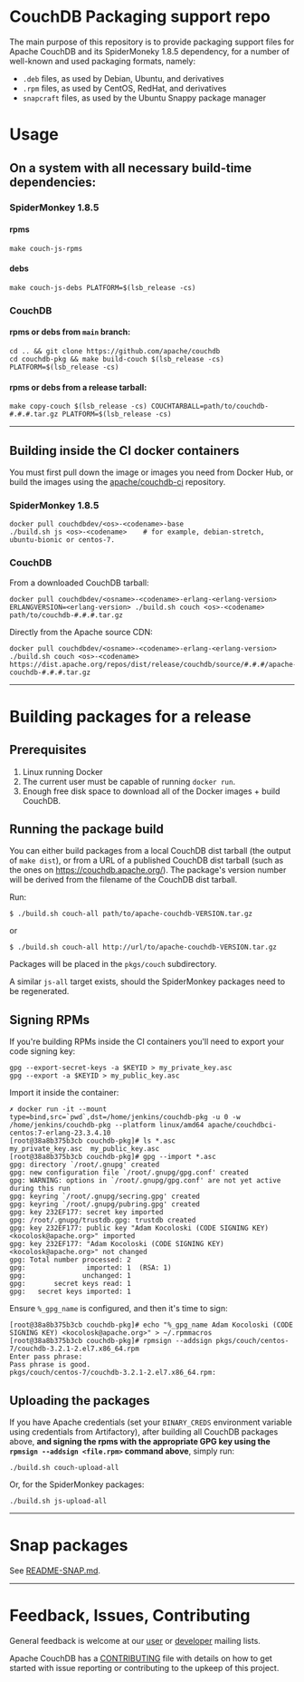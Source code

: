 # CouchDB Packaging support repo

The main purpose of this repository is to provide packaging support files for Apache CouchDB and its SpiderMoneky 1.8.5 dependency, for a number of well-known and used packaging formats, namely:

* `.deb` files, as used by Debian, Ubuntu, and derivatives
* `.rpm` files, as used by CentOS, RedHat, and derivatives
* `snapcraft` files, as used by the Ubuntu Snappy package manager

# Usage

## On a system with all necessary build-time dependencies:

### SpiderMonkey 1.8.5

#### rpms

```shell
make couch-js-rpms
```

#### debs

```shell
make couch-js-debs PLATFORM=$(lsb_release -cs)
```

### CouchDB

#### rpms or debs from `main` branch:

```shell
cd .. && git clone https://github.com/apache/couchdb
cd couchdb-pkg && make build-couch $(lsb_release -cs) PLATFORM=$(lsb_release -cs)
```

#### rpms or debs from a release tarball:

```shell
make copy-couch $(lsb_release -cs) COUCHTARBALL=path/to/couchdb-#.#.#.tar.gz PLATFORM=$(lsb_release -cs)
```

-----

## Building inside the CI docker containers

You must first pull down the image or images you need from Docker Hub, or build the images
using the [apache/couchdb-ci](https://github.com/apache/couchdb-ci) repository.

### SpiderMonkey 1.8.5

```shell
docker pull couchdbdev/<os>-<codename>-base
./build.sh js <os>-<codename>    # for example, debian-stretch, ubuntu-bionic or centos-7.
```

### CouchDB

From a downloaded CouchDB tarball:

```shell
docker pull couchdbdev/<osname>-<codename>-erlang-<erlang-version>
ERLANGVERSION=<erlang-version> ./build.sh couch <os>-<codename> path/to/couchdb-#.#.#.tar.gz
```

Directly from the Apache source CDN:

```shell
docker pull couchdbdev/<osname>-<codename>-erlang-<erlang-version>
./build.sh couch <os>-<codename> https://dist.apache.org/repos/dist/release/couchdb/source/#.#.#/apache-couchdb-#.#.#.tar.gz
```

-----

# Building packages for a release

## Prerequisites

1. Linux running Docker
1. The current user must be capable of running `docker run`.
1. Enough free disk space to download all of the Docker images + build
   CouchDB.

## Running the package build

You can either build packages from a local CouchDB dist tarball (the output
of `make dist`), or from a URL of a published CouchDB dist tarball (such
as the ones on https://couchdb.apache.org/). The package's version number
will be derived from the filename of the CouchDB dist tarball.

Run:

    $ ./build.sh couch-all path/to/apache-couchdb-VERSION.tar.gz

or

    $ ./build.sh couch-all http://url/to/apache-couchdb-VERSION.tar.gz

Packages will be placed in the `pkgs/couch` subdirectory.

A similar `js-all` target exists, should the SpiderMonkey packages need to be regenerated.

## Signing RPMs

If you're building RPMs inside the CI containers you'll need to export your code signing key:

```
gpg --export-secret-keys -a $KEYID > my_private_key.asc
gpg --export -a $KEYID > my_public_key.asc
```

Import it inside the container:

```
✗ docker run -it --mount type=bind,src=`pwd`,dst=/home/jenkins/couchdb-pkg -u 0 -w /home/jenkins/couchdb-pkg --platform linux/amd64 apache/couchdbci-centos:7-erlang-23.3.4.10
[root@38a8b375b3cb couchdb-pkg]# ls *.asc
my_private_key.asc  my_public_key.asc
[root@38a8b375b3cb couchdb-pkg]# gpg --import *.asc
gpg: directory `/root/.gnupg' created
gpg: new configuration file `/root/.gnupg/gpg.conf' created
gpg: WARNING: options in `/root/.gnupg/gpg.conf' are not yet active during this run
gpg: keyring `/root/.gnupg/secring.gpg' created
gpg: keyring `/root/.gnupg/pubring.gpg' created
gpg: key 232EF177: secret key imported
gpg: /root/.gnupg/trustdb.gpg: trustdb created
gpg: key 232EF177: public key "Adam Kocoloski (CODE SIGNING KEY) <kocolosk@apache.org>" imported
gpg: key 232EF177: "Adam Kocoloski (CODE SIGNING KEY) <kocolosk@apache.org>" not changed
gpg: Total number processed: 2
gpg:               imported: 1  (RSA: 1)
gpg:              unchanged: 1
gpg:       secret keys read: 1
gpg:   secret keys imported: 1
```

Ensure `%_gpg_name` is configured, and then it's time to sign:

```
[root@38a8b375b3cb couchdb-pkg]# echo "%_gpg_name Adam Kocoloski (CODE SIGNING KEY) <kocolosk@apache.org>" > ~/.rpmmacros
[root@38a8b375b3cb couchdb-pkg]# rpmsign --addsign pkgs/couch/centos-7/couchdb-3.2.1-2.el7.x86_64.rpm
Enter pass phrase:
Pass phrase is good.
pkgs/couch/centos-7/couchdb-3.2.1-2.el7.x86_64.rpm:
```

## Uploading the packages

If you have Apache credentials (set your `BINARY_CREDS` environment variable using credentials from Artifactory), after building all CouchDB packages above, **and signing the rpms with the appropriate GPG key using the `rpmsign --addsign <file.rpm>` command above**, simply run:

    ./build.sh couch-upload-all

Or, for the SpiderMonkey packages:

    ./build.sh js-upload-all

-----

# Snap packages

See [README-SNAP.md](README-SNAP.md).

-----

# Feedback, Issues, Contributing

General feedback is welcome at our [user][1] or [developer][2] mailing lists.

Apache CouchDB has a [CONTRIBUTING][3] file with details on how to get started
with issue reporting or contributing to the upkeep of this project.

[1]: http://mail-archives.apache.org/mod_mbox/couchdb-user/
[2]: http://mail-archives.apache.org/mod_mbox/couchdb-dev/
[3]: https://github.com/apache/couchdb/blob/main/CONTRIBUTING.md

